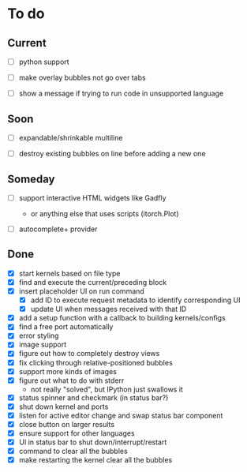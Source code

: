 # To do

## Current

- [ ] python support
- [ ] make overlay bubbles not go over tabs
- [ ] show a message if trying to run code in unsupported language


## Soon

- [ ] expandable/shrinkable multiline
- [ ] destroy existing bubbles on line before adding a new one


## Someday

- [ ] support interactive HTML widgets like Gadfly
    - or anything else that uses scripts (itorch.Plot)
- [ ] autocomplete+ provider



## Done
- [x] start kernels based on file type
- [x] find and execute the current/preceding block
- [x] insert placeholder UI on run command
    - [x] add ID to execute request metadata to identify corresponding UI
    - [x] update UI when messages received with that ID
- [x] add a setup function with a callback to building kernels/configs
- [x] find a free port automatically
- [x] error styling
- [x] image support
- [x] figure out how to completely destroy views
- [x] fix clicking through relative-positioned bubbles
- [x] support more kinds of images
- [x] figure out what to do with stderr
    - not really "solved", but IPython just swallows it
- [x] status spinner and checkmark (in status bar?)
- [x] shut down kernel and ports
- [x] listen for active editor change and swap status bar component
- [x] close button on larger results
- [x] ensure support for other languages
- [x] UI in status bar to shut down/interrupt/restart
- [x] command to clear all the bubbles
- [x] make restarting the kernel clear all the bubbles

